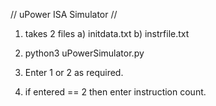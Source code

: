 // uPower ISA Simulator //

1) takes 2 files 
   a) initdata.txt
   b) instrfile.txt
   
2) python3 uPowerSimulator.py
3) Enter 1 or 2 as required.
4) if entered == 2 then enter instruction count.

